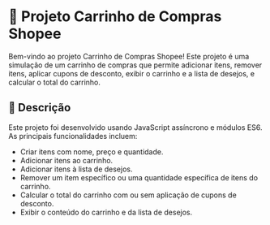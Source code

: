 # 🛒 Projeto Carrinho de Compras Shopee

Bem-vindo ao projeto Carrinho de Compras Shopee! Este projeto é uma simulação de um carrinho de compras que permite adicionar itens, remover itens, aplicar cupons de desconto, exibir o carrinho e a lista de desejos, e calcular o total do carrinho.

## 📑 Descrição

Este projeto foi desenvolvido usando JavaScript assíncrono e módulos ES6. As principais funcionalidades incluem:

- Criar itens com nome, preço e quantidade.
- Adicionar itens ao carrinho.
- Adicionar itens à lista de desejos.
- Remover um item específico ou uma quantidade específica de itens do carrinho.
- Calcular o total do carrinho com ou sem aplicação de cupons de desconto.
- Exibir o conteúdo do carrinho e da lista de desejos.
